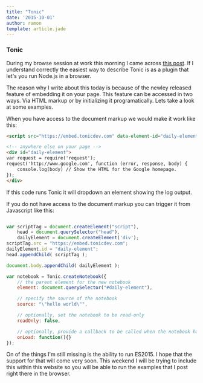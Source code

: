 ```yaml
---
title: "Tonic"
date: '2015-10-01'
author: ramon
template: article.jade
---
```


### Tonic

During my browse session at work this morning I came across [this post](https://tonicdev.com/docs/embed).
If I understand correctly the easiest way to describe Tonic is as a plugin that let's you run Node.js in a browser.

The reason why I write about this today is because of the newley released feature of embedding it on your page.
This feature can be accessed in two ways. Via HTML markup or by initializing it programatically.
Lets take a look at some examples.

When you have access to the document markup we would make it work like this:

```html
<script src="https://embed.tonicdev.com" data-element-id="daily-element"></script>

<!-- anywhere else on your page -->
<div id="daily-element">
var request = require('request');
request('http://www.google.com', function (error, response, body) {
    console.log(body) // Show the HTML for the Google homepage.
});
</div>
```

If this code runs Tonic it will dropdown an element showing the log output.

If you do not have access to the document markup you can trigger it from Javascript like this:

```javascript

var scriptTag = document.createElement("script"),
    head = document.querySelector("head"),
    dailyElement = document.createElement('div');
scriptTag.src = "https://embed.tonicdev.com";
dailyElement.id = "daily-element";
head.appendChild( scriptTag );

document.body.appendChild( dailyElement );

var notebook = Tonic.createNotebook({
    // the parent element for the new notebook
    element: document.querySelector("#daily-element"),

    // specify the source of the notebook
    source: "\"hello world\"",

    // optionally, set the notebook to be read-only
    readOnly: false,

    // optionally, provide a callback to be called when the notebook has finished loading
    onLoad: function(){}
});
```

On of the things I'm still missing is the ability to run ES2015. I hope that the support for that will come very soon.
This weekend I will be trying to include this within this website so you will be able to run the examples that I post right there in the browser.

